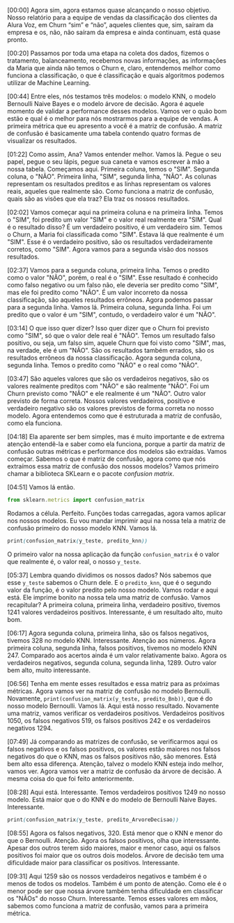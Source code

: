 [00:00] Agora sim, agora estamos quase alcançando o nosso objetivo. Nosso relatório para a equipe de vendas da classificação dos clientes da Alura Voz, em Churn “sim” e “não”, aqueles clientes que, sim, saíram da empresa e os, não, não saíram da empresa e ainda continuam, está quase pronto.

[00:20] Passamos por toda uma etapa na coleta dos dados, fizemos o tratamento, balanceamento, recebemos novas informações, as informações da Maria que ainda não temos o Churn e, claro, entendemos melhor como funciona a classificação, o que é classificação e quais algoritmos podemos utilizar de Machine Learning.

[00:44] Entre eles, nós testamos três modelos: o modelo KNN, o modelo Bernoulli Naive Bayes e o modelo árvore de decisão. Agora é aquele momento de validar a performance desses modelos. Vamos ver o quão bom estão e qual é o melhor para nós mostrarmos para a equipe de vendas. A primeira métrica que eu apresento a você é a matriz de confusão. A matriz de confusão é basicamente uma tabela contendo quatro formas de visualizar os resultados.

[01:22] Como assim, Ana? Vamos entender melhor. Vamos lá. Pegue o seu papel, pegue o seu lápis, pegue sua caneta e vamos escrever à mão a nossa tabela. Começamos aqui. Primeira coluna, temos o "SIM". Segunda coluna, o "NÃO". Primeira linha, "SIM", segunda linha, "NÃO". As colunas representam os resultados preditos e as linhas representam os valores reais, aqueles que realmente são. Como funciona a matriz de confusão, quais são as visões que ela traz? Ela traz os nossos resultados.

[02:02] Vamos começar aqui na primeira coluna e na primeira linha. Temos o "SIM", foi predito um valor "SIM" e o valor real realmente era "SIM". Qual é o resultado disso? É um verdadeiro positivo, é um verdadeiro sim. Temos o Churn, a Maria foi classificada como "SIM". Estava lá que realmente é um "SIM". Esse é o verdadeiro positivo, são os resultados verdadeiramente corretos, como "SIM". Agora vamos para a segunda visão dos nossos resultados.

[02:37] Vamos para a segunda coluna, primeira linha. Temos o predito como o valor "NÃO", porém, o real é o "SIM". Esse resultado é conhecido como falso negativo ou um falso não, ele deveria ser predito como "SIM", mas ele foi predito como "NÃO". É um valor incorreto da nossa classificação, são aqueles resultados errôneos. Agora podemos passar para a segunda linha. Vamos lá. Primeira coluna, segunda linha. Foi um predito que o valor é um "SIM", contudo, o verdadeiro valor é um "NÃO".

[03:14] O que isso quer dizer? Isso quer dizer que o Churn foi previsto como "SIM", só que o valor dele real é "NÃO". Temos um resultado falso positivo, ou seja, um falso sim, aquele Churn que foi visto como "SIM", mas, na verdade, ele é um "NÃO". São os resultados também errados, são os resultados errôneos da nossa classificação. Agora segunda coluna, segunda linha. Temos o predito como "NÃO" e o real como "NÃO".

[03:47] São aqueles valores que são os verdadeiros negativos, são os valores realmente preditos com "NÃO" e são realmente "NÃO". Foi um Churn previsto como "NÃO" e ele realmente é um "NÃO". Outro valor previsto de forma correta. Nossos valores verdadeiros, positivo e verdadeiro negativo são os valores previstos de forma correta no nosso modelo. Agora entendemos como que é estruturada a matriz de confusão, como ela funciona.

[04:18] Ela aparente ser bem simples, mas é muito importante e de extrema atenção entendê-la e saber como ela funciona, porque a partir da matriz de confusão outras métricas e performance dos modelos são extraídas. Vamos começar. Sabemos o que é matriz de confusão, agora como que nós extraímos essa matriz de confusão dos nossos modelos? Vamos primeiro chamar a biblioteca SKLearn e o pacote _confusion matrix_.

[04:51] Vamos lá então.

```javascript
from sklearn.metrics import confusion_matrix
```

Rodamos a célula. Perfeito. Funções todas carregadas, agora vamos aplicar nos nossos modelos. Eu vou mandar imprimir aqui na nossa tela a matriz de confusão primeiro do nosso modelo KNN. Vamos lá.

```scss
print(confusion_matrix(y_teste, predito_knn))
```

O primeiro valor na nossa aplicação da função `confusion_matrix` é o valor que realmente é, o valor real, o nosso `y_teste`.

[05:37] Lembra quando dividimos os nossos dados? Nós sabemos que esse `y_teste` sabemos o Churn dele. E o `predito_knn`, que é o segundo valor da função, é o valor predito pelo nosso modelo. Vamos rodar e aqui está. Ele imprime bonito na nossa tela uma matriz de confusão. Vamos recapitular? A primeira coluna, primeira linha, verdadeiro positivo, tivemos 1241 valores verdadeiros positivos. Interessante, é um resultado alto, muito bom.

[06:17] Agora segunda coluna, primeira linha, são os falsos negativos, tivemos 328 no modelo KNN. Interessante. Atenção aos números. Agora primeira coluna, segunda linha, falsos positivos, tivemos no modelo KNN 247. Comparado aos acertos ainda é um valor relativamente baixo. Agora os verdadeiros negativos, segunda coluna, segunda linha, 1289. Outro valor bem alto, muito interessante.

[06:56] Tenha em mente esses resultados e essa matriz para as próximas métricas. Agora vamos ver na matriz de confusão no modelo Bernoulli. Novamente, `print(confusion_matrix(y_teste, predito_Bnb))`, que é do nosso modelo Bernoulli. Vamos lá. Aqui está nosso resultado. Novamente uma matriz, vamos verificar os verdadeiros positivos. Verdadeiros positivos 1050, os falsos negativos 519, os falsos positivos 242 e os verdadeiros negativos 1294.

[07:49] Já comparando as matrizes de confusão, se verificarmos aqui os falsos negativos e os falsos positivos, os valores estão maiores nos falsos negativos do que o KNN, mas os falsos positivos não, são menores. Está bem alto essa diferença. Atenção, talvez o modelo KNN esteja indo melhor, vamos ver. Agora vamos ver a matriz de confusão da árvore de decisão. A mesma coisa do que foi feito anteriormente.

[08:28] Aqui está. Interessante. Temos verdadeiros positivos 1249 no nosso modelo. Está maior que o do KNN e do modelo de Bernoulli Naive Bayes. Interessante.

```scss
print(confusion_matrix(y_teste, predito_ArvoreDecisao))
```

[08:55] Agora os falsos negativos, 320. Está menor que o KNN e menor do que o Bernoulli. Atenção. Agora os falsos positivos, olha que interessante. Apesar dos outros terem sido maiores, maior e menor caso, aqui os falsos positivos foi maior que os outros dois modelos. Árvore de decisão tem uma dificuldade maior para classificar os positivos. Interessante.

[09:31] Aqui 1259 são os nossos verdadeiros negativos e também é o menos de todos os modelos. Também é um ponto de atenção. Como ele é o menor pode ser que nossa árvore também tenha dificuldade em classificar os "NÃOs" do nosso Churn. Interessante. Temos esses valores em mãos, sabemos como funciona a matriz de confusão, vamos para a primeira métrica.